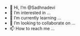- 👋 Hi, I’m @Sadhnadevi
- 👀 I’m interested in ...
- 🌱 I’m currently learning ...
- 💞️ I’m looking to collaborate on ...
- 📫 How to reach me ...

<!---
Sadhnadevi/Sadhnadevi is a ✨ special ✨ repository because its `README.md` (this file) appears on your GitHub profile.
You can click the Preview link to take a look at your changes.
--->
